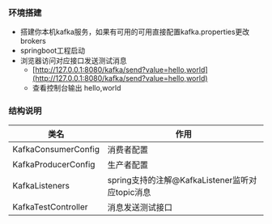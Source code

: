 ### 环境搭建
- 搭建你本机kafka服务，如果有可用的可用直接配置kafka.properties更改brokers
- springboot工程启动
- 浏览器访问对应接口发送测试消息
  - [http://127.0.0.1:8080/kafka/send?value=hello,world](http://127.0.0.1:8080/kafka/send?value=hello,world)
  - 查看控制台输出 hello,world


### 结构说明
类名| 作用
---|---
KafkaConsumerConfig|消费者配置
KafkaProducerConfig   |    生产者配置
KafkaListeners         |   spring支持的注解@KafkaListener监听对应topic消息
KafkaTestController    |   消息发送测试接口